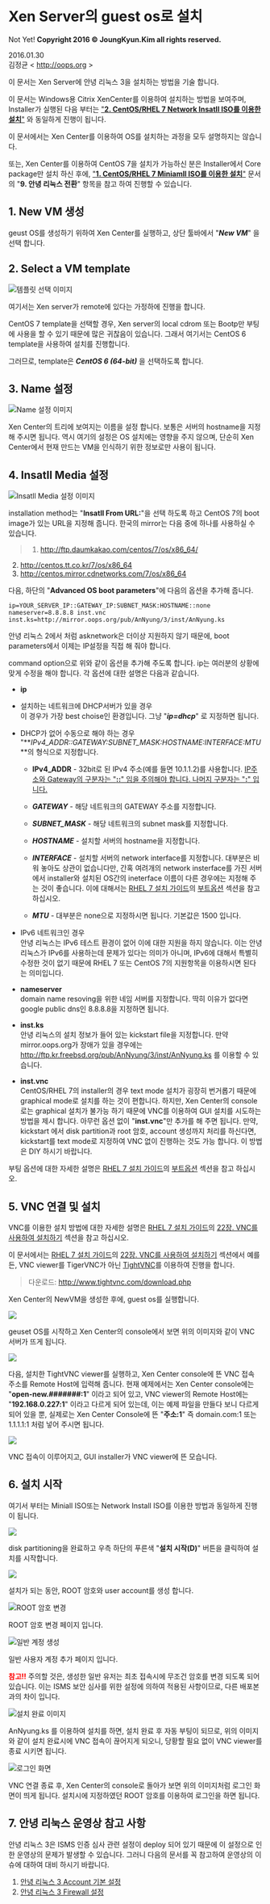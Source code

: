 # Xen Server의 guest os로 설치

Not Yet!
**Copyright 2016 &copy; JoungKyun.Kim all rights reserved.**

2016.01.30<br>
김정균 &lt; http://oops.org &gt;

이 문서는 Xen Server에 안녕 리눅스 3을 설치하는 방법을 기술 합니다.

이 문서는 Windows용 Citrix XenCenter를 이용하여 설치하는 방법을 보여주며, Installer가 실행된 다음 부터는 <a href="chapter2.html">"**2. CentOS/RHEL 7 Network Insatll ISO를 이용한 설치**"</a> 와 동일하게 진행이 됩니다.

이 문서에서는 Xen Center를 이용하여 OS를 설치하는 과정을 모두 설명하지는 않습니다.

또는, Xen Center를 이용하여 CentOS 7을 설치가 가능하신 분은 Installer에서 Core package만 설치 하신 후에, <a href="chapter1.html">"**1. CentOS/RHEL 7 Miniamll ISO를 이용한 설치**"</a> 문서의 "**9. 안녕 리눅스 전환**" 항목을 참고 하여 진행할 수 있습니다.


## 1. New VM 생성

geust OS를 생성하기 위하여 Xen Center를 실행하고, 상단 툴바에서 "**_New VM_**" 을 선택 합니다.


## 2. Select a VM template

![템플릿 선택 이미지](xen-001.jpg)

여기서는 Xen server가 remote에 있다는 가정하에 진행을 합니다.

CentOS 7 template을 선택할 경우, Xen server의 local cdrom 또는 Bootp만 부팅에 사용을 할 수 있기 때문에 많은 귀찮음이 있습니다. 그래서 여기서는 CentOS 6 template을 사용하여 설치를 진행합니다.

그러므로, template은 **_CentOS 6 (64-bit)_** 을 선택하도록 합니다.


## 3. Name 설정

![Name 설정 이미지](xen-002.jpg)

Xen Center의 트리에 보여지는 이름을 설정 합니다. 보통은 서버의 hostname을 지정해 주시면 됩니다. 역시 여기의 설정은 OS 설치에는 영향을 주지 않으며, 단순히 Xen Center에서 현재 만드는 VM을 인식하기 위한 정보로만 사용이 됩니다.


## 4. Insatll Media 설정

![Insatll Media 설정 이미지](xen-003.jpg)

installation method는 "**Insatll From URL:**"을 선택 하도록 하고 CentOS 7의 boot image가 있는 URL을 지정해 줍니다. 한국의 mirror는 다음 중에 하나를 사용하실 수 있습니다.

> 1. http://ftp.daumkakao.com/centos/7/os/x86_64/
2. http://centos.tt.co.kr/7/os/x86_64
3. http://centos.mirror.cdnetworks.com/7/os/x86_64

다음, 하단의 "**Advanced OS boot parameters**"에 다음의 옵션을 추가해 줍니다.

    ip=YOUR_SERVER_IP::GATEWAY_IP:SUBNET_MASK:HOSTNAME::none nameserver=8.8.8.8 inst.vnc inst.ks=http://mirror.oops.org/pub/AnNyung/3/inst/AnNyung.ks

안녕 리눅스 2에서 처럼 asknetwork은 더이상 지원하지 않기 때문에, boot parameters에서 이제는 IP설정을 직접 해 줘야 합니다.

command option으로 위와 같이 옵션을 추가해 주도록 합니다. ip는 여러분의 상황에 맞게 수정을 해야 합니다. 각 옵션에 대한 설명은 다음과 같습니다.


* **ip**
 * 설치하는 네트워크에 DHCP서버가 있을 경우<br>
   이 경우가 가장 best choise인 환경입니다. 그냥 "**_ip=dhcp_**" 로 지정하면 됩니다.

 * DHCP가 없어 수동으로 해야 하는 경우<br>
   "**_IPv4_ADDR::GATEWAY:SUBNET_MASK:HOSTNAME:INTERFACE:MTU_**의 형식으로 지정합니다.

   * **IPv4_ADDR** - 32bit로 된 IPv4 주소(예를 들면 10.1.1.2)를 사용합니다. <u>IP주소와 Gateway의 구분자는 "**::**" 임을 주의해야 합니다. 나머지 구분자는 "**:**" 입니다.</u>

   * **_GATEWAY_** - 해당 네트워크의 GATEWAY 주소를 지정합니다.

   * **_SUBNET_MASK_** - 해당 네트워크의 subnet mask를 지정합니다.

   * **_HOSTNAME_** - 설치할 서버의 hostname을 지정합니다.

   * **_INTERFACE_** - 설치할 서버의 network interface를 지정합니다. 대부분은 비워 놓아도 상관이 없습니다만, 간혹 여려개의 network insterface를 가진 서버에서 installer와 설치된 OS간의 ineterface 이름이 다른 경우에는 지정해 주는 것이 좋습니다. 이에 대해서는 [RHEL 7 설치 가이드](https://access.redhat.com/documentation/ko-KR/Red_Hat_Enterprise_Linux/7/html/Installation_Guide/)의 [부트옵션](https://access.redhat.com/documentation/ko-KR/Red_Hat_Enterprise_Linux/7/html/Installation_Guide/chap-anaconda-boot-options.html) 섹션을 참고 하십시오.
   * **_MTU_** - 대부분은 none으로 지정하시면 됩니다. 기본값은 1500 입니다.

 * IPv6 네트워크인 경우<br>
   안녕 리눅스는 IPv6 테스트 환경이 없어 이에 대한 지원을 하지 않습니다. 이는 안녕 리눅스가 IPv6를 사용하는데 문제가 있다는 의미가 아니며, IPv6에 대해서 특별히 수정한 것이 없기 때문에 RHEL 7 또는 CentOS 7의 지원항목을 이용하시면 된다는 의미입니다.

* **nameserver**<br>
  domain name resoving을 위한 네임 서버를 지정합니다. 딱히 이유가 없다면 google public dns인 8.8.8.8을 지정하면 됩니다.

* **inst.ks**<br>
  안녕 리눅스의 설치 정보가 들어 있는 kickstart file을 지정합니다. 만약 mirror.oops.org가 장애가 있을 경우에는 http://ftp.kr.freebsd.org/pub/AnNyung/3/inst/AnNyung.ks 를 이용할 수 있습니다.

* **inst.vnc**<br>
  CentOS/RHEL 7의 installer의 경우 text mode 설치가 굉장히 번거롭기 때문에 graphical mode로 설치를 하는 것이 편합니다. 하지만, Xen Center의 console로는 graphical 설치가 불가능 하기 때문에 VNC를 이용하여 GUI 설치를 시도하는 방법을 제시 합니다. 아무런 옵션 없이 "**inst.vnc**"만 추가를 해 주면 됩니다. 만약, kickstart 에서 disk partition과 root 암호, account 생성까지 처리를 하신다면, kickstart를 text mode로 지정하여 VNC 없이 진행하는 것도 가능 합니다. 이 방법은 DIY 하시기 바랍니다.

부팅 옵션에 대한 자세한 설명은 [RHEL 7 설치 가이드](https://access.redhat.com/documentation/ko-KR/Red_Hat_Enterprise_Linux/7/html/Installation_Guide/)의 [부트옵션](https://access.redhat.com/documentation/ko-KR/Red_Hat_Enterprise_Linux/7/html/Installation_Guide/chap-anaconda-boot-options.html) 섹션을 참고 하십시오.


## 5. VNC 연결 및 설치

VNC를 이용한 설치 방법에 대한 자세한 설명은 [RHEL 7 설치 가이드](https://access.redhat.com/documentation/ko-KR/Red_Hat_Enterprise_Linux/7/html/Installation_Guide/)의 [22장. VNC를 사용하여 설치하기](https://access.redhat.com/documentation/ko-KR/Red_Hat_Enterprise_Linux/7/html/Installation_Guide/chap-vnc-installations.html) 섹션을 참고 하십시오.
 
이 문서에서는 [RHEL 7 설치 가이드](https://access.redhat.com/documentation/ko-KR/Red_Hat_Enterprise_Linux/7/html/Installation_Guide/)의 [22장. VNC를 사용하여 설치하기](https://access.redhat.com/documentation/ko-KR/Red_Hat_Enterprise_Linux/7/html/Installation_Guide/chap-vnc-installations.html) 섹션에서 예를 든, VNC viewer를 TigerVNC가 아닌 [TightVNC](http://www.tightvnc.com/)를 이용하여 진행을 합니다.

> 다운로드: http://www.tightvnc.com/download.php

Xen Center의 NewVM을 생성한 후에, guest os를 실행합니다.

![](xen-005.jpg)

geuset OS를 시작하고 Xen Center의 console에서 보면 위의 이미지와 같이 VNC 서버가 뜨게 됩니다.

![](xen-004.jpg)

다음, 설치한 TightVNC viewer를 실행하고, Xen Center console에 뜬 VNC 접속 주소를 Remote Host에 입력해 줍니다. 현재 예제에서는 Xen Center console에는 "**open-new.#######:1**" 이라고 되어 있고, VNC viewer의 Remote Host에는 "**192.168.0.227:1**" 이라고 다르게 되어 있는데, 이는 예제 파일을 만들다 보니 다르게 되어 있을 뿐, 실제로는 Xen Center Console에 뜬 "**주소:1**" 즉 domain.com:1 또는 1.1.1.1:1 처럼 넣어 주시면 됩니다.

![](xen-006.jpg)

VNC 접속이 이루어지고, GUI installer가 VNC viewer에 뜬 모습니다.

## 6. 설치 시작

여기서 부터는 Miniall ISO또는 Network Install ISO를 이용한 방법과 동일하게 진행이 됩니다.

![](xen-007.jpg)

disk partitioning을 완료하고 우측 하단의 푸른색 "**설치 시작(D)**" 버튼을 클릭하여 설치를 시작합니다.


![](xen-008.jpg)

설치가 되는 동안, ROOT 암호와 user account를 생성 합니다.


![ROOT 암호 변경](xen-009.jpg)

ROOT 암호 변경 페이지 입니다.

![일반 계정 생성](xen-010.jpg)

일반 사용자 계정 추가 페이지 입니다.

<strong style="color:red;">참고!!</strong> 주의할 것은, 생성한 일반 유저는 최초 접속시에 무조건 암호를 변경 되도록 되어 있습니다. 이는 ISMS 보안 심사를 위한 설정에 의하여 적용된 사항이므로, 다른 배포본과의 차이 입니다.

![설치 완료 이미지](xen-011.jpg)

AnNyung.ks 를 이용하여 설치를 하면, 설치 완료 후 자동 부팅이 되므로, 위의 이미지와 같이 설치 완료시에 VNC 접속이 끊어지게 되오니, 당황할 필요 없이 VNC viewer를 종료 시키면 됩니다.

![로그인 화면](xen-012.jpg)

VNC 연결 종료 후, Xen Center의 console로 돌아가 보면 위의 이미지처럼 로그인 화면이 띄게 됩니다. 설치시에 지정하였던 ROOT 암호를 이용하여 로그인을 하면 됩니다.


## 7. 안녕 리눅스 운영상 참고 사항

안녕 리눅스 3은 ISMS 인증 심사 관련 설정이 deploy 되어 있기 때문에 이 설정으로 인한 운영상의 문제가 발생할 수 있습니다. 그러니 다음의 문서를 꼭 참고하여 운영상의 이슈에 대하여 대비 하시기 바랍니다.

1. [안녕 리눅스 3 Account 기본 설정](https://joungkyun.gitbooks.io/annyung-3-user-guide/content/chapter1-2-pam-control.html)
2. [안녕 리눅스 3 Firewall 설정](https://joungkyun.gitbooks.io/annyung-3-user-guide/content/chapter1-2-firewall.html)